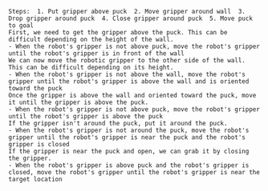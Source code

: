 
    Steps:  1. Put gripper above puck  2. Move gripper around wall  3. Drop gripper around puck  4. Close gripper around puck  5. Move puck to goal
    First, we need to get the gripper above the puck. This can be difficult depending on the height of the wall.
    - When the robot's gripper is not above puck, move the robot's gripper until the robot's gripper is in front of the wall
    We can now move the robotic gripper to the other side of the wall. This can be difficult depending on its height.
    - When the robot's gripper is not above the wall, move the robot's gripper until the robot's gripper is above the wall and is oriented toward the puck
    Once the gripper is above the wall and oriented toward the puck, move it until the gripper is above the puck.
    - When the robot's gripper is not above puck, move the robot's gripper until the robot's gripper is above the puck
    If the gripper isn't around the puck, put it around the puck.
    - When the robot's gripper is not around the puck, move the robot's gripper until the robot's gripper is near the puck and the robot's gripper is closed
    If the gripper is near the puck and open, we can grab it by closing the gripper.
    - When the robot's gripper is above puck and the robot's gripper is closed, move the robot's gripper until the robot's gripper is near the target location